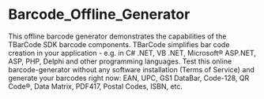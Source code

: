 # Barcode_Offline_Generator
This offline barcode generator demonstrates the capabilities of the TBarCode SDK barcode components. TBarCode simplifies bar code creation in your application - e.g. in C# .NET, VB .NET, Microsoft® ASP.NET, ASP, PHP, Delphi and other programming languages. Test this online barcode-generator without any software installation (Terms of Service) and generate your barcodes right now: EAN, UPC, GS1 DataBar, Code-128, QR Code®, Data Matrix, PDF417, Postal Codes, ISBN, etc.
